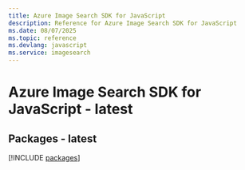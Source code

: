 ```yaml
---
title: Azure Image Search SDK for JavaScript
description: Reference for Azure Image Search SDK for JavaScript
ms.date: 08/07/2025
ms.topic: reference
ms.devlang: javascript
ms.service: imagesearch
---
```

# Azure Image Search SDK for JavaScript - latest
## Packages - latest
[!INCLUDE [packages](image-search-index.md)]